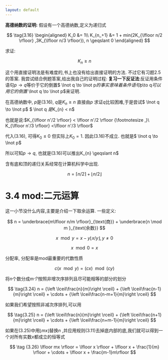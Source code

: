 ```yaml
---
layout: default
---
```


**高德纳数的证明:**
假设有一个高德纳数,定义为递归式

$$
\tag{3.16}
\begin{aligned}
K_0 &= 1\\
K_{n_+1}  &= 1  + min(2K_{\lfloor n/2 \rfloor} ,3K_{\lfloor n/3 \rfloor}), n \geqslant 0
\end{aligned}
$$

求证:

$$
K_{n} \geqslant n
$$

这个用直接证明法是有难度的,书上也没有给出直接证明的方法. 不过它有习题2.5的答案. 我尝试结合例题答案,给出我自己的证明过程:
**复习一下反证法**:反证用条件语句$p\to q$等价于它的倒置$ \lnot q \to \lnot p$的事实意味着条件语句$p\to q$可以用它的倒置$ \lnot q \to \lnot p$来证明.

在高德纳数中, $p$是$(3.16)$, $q$是$K_{n} \geqslant n$
直接由$p$ 求证$q$比较困难,于是尝试$ \lnot q \to \lnot p$
$ \lnot q $是$K_{n} < n$

也就是说:$K_{\lfloor n'/2 \rfloor} < \lfloor n'/2 \rfloor
{\footnotesize ,}\  K_{\lfloor n'/3 \rfloor} <\lfloor n'/3 \rfloor$

代入$(3.16)$, 可得$K_0 \leqslant 0$ 但实际上$K_0 = 1$.  因此$(3.16)$不成立.
也就是$ \lnot q \to \lnot p$

所以可知$p \to q$, 也就是$(3.16)$可以推出K_{n} \geqslant n$

含有底和顶的递归关系经常在计算机科学中出现.

$$
n= \lceil n/2 \rceil + \lfloor n/2 \rfloor \tag{3.17}
$$

# 3.4 mod:二元运算
这一小节没什么内容,主要是介绍一下取余运算.
一些定义:

$$
n =  \underbrace{m\lfloor n/m \rfloor}_{\text{商}} + \underbrace{n \mod m }_{\text{余数}}
$$

$$
 x \mod y = x-y\lfloor x/y \rfloor, y \not= 0 \tag{3.21}
$$

$$
 x \mod 0 = x \tag{3.22}
$$
 
 分配率, 分配率是mod最重要的代数性质

$$
 \tag{3.23}
 c(x \mod y) = (cx) \mod (cy)
$$
 

 将$n$个数分成$m个$按照非增次序排列且尽可能相等的部分的划分

$$
 \tag{3.24}
 n = {\left \lceil\frac{n}{m}\right \rceil} +  {\left \lceil\frac{n-1}{m}\right \rceil} + \cdots +  {\left \lceil\frac{n-m+1}{m}\right \rceil}
$$

 如果我们希望按照非减次序排列,可以用
 
$$
 \tag{3.25}
 n = {\left \lceil\frac{n}{m}\right \rceil} +  {\left \lceil\frac{n+1}{m}\right \rceil} + \cdots +  {\left \lceil\frac{n+m-1}{m}\right \rceil}
 $$

如果在(3.25)中用$\lfloor mx \rfloor$替换$n$ ,并应用规则(3.11)去掉底内部的底,我们就可以得到一个对所有实数$x$都成立的恒等式

$$
\tag {3.26}
\lfloor mx \rfloor = \lfloor x \rfloor + \lfloor x + \frac{1}{m} \rfloor  + \cdots + \lfloor x + \frac{m-1}m\rfloor 
$$